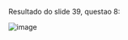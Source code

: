 Resultado do slide 39, questao 8:

![image](https://github.com/user-attachments/assets/86f22edf-4399-4cb3-8006-149b6714e209)

